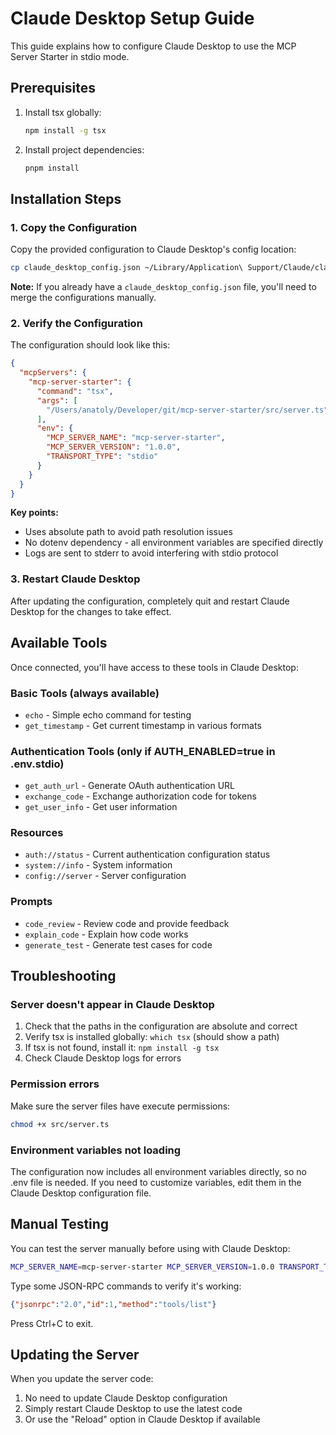 # Claude Desktop Setup Guide

This guide explains how to configure Claude Desktop to use the MCP Server Starter in stdio mode.

## Prerequisites

1. Install tsx globally:
   ```bash
   npm install -g tsx
   ```

2. Install project dependencies:
   ```bash
   pnpm install
   ```

## Installation Steps

### 1. Copy the Configuration

Copy the provided configuration to Claude Desktop's config location:

```bash
cp claude_desktop_config.json ~/Library/Application\ Support/Claude/claude_desktop_config.json
```

**Note:** If you already have a `claude_desktop_config.json` file, you'll need to merge the configurations manually.

### 2. Verify the Configuration

The configuration should look like this:

```json
{
  "mcpServers": {
    "mcp-server-starter": {
      "command": "tsx",
      "args": [
        "/Users/anatoly/Developer/git/mcp-server-starter/src/server.ts"
      ],
      "env": {
        "MCP_SERVER_NAME": "mcp-server-starter",
        "MCP_SERVER_VERSION": "1.0.0",
        "TRANSPORT_TYPE": "stdio"
      }
    }
  }
}
```

**Key points:**
- Uses absolute path to avoid path resolution issues
- No dotenv dependency - all environment variables are specified directly
- Logs are sent to stderr to avoid interfering with stdio protocol

### 3. Restart Claude Desktop

After updating the configuration, completely quit and restart Claude Desktop for the changes to take effect.

## Available Tools

Once connected, you'll have access to these tools in Claude Desktop:

### Basic Tools (always available)
- `echo` - Simple echo command for testing
- `get_timestamp` - Get current timestamp in various formats

### Authentication Tools (only if AUTH_ENABLED=true in .env.stdio)
- `get_auth_url` - Generate OAuth authentication URL
- `exchange_code` - Exchange authorization code for tokens
- `get_user_info` - Get user information

### Resources
- `auth://status` - Current authentication configuration status
- `system://info` - System information
- `config://server` - Server configuration

### Prompts
- `code_review` - Review code and provide feedback
- `explain_code` - Explain how code works
- `generate_test` - Generate test cases for code

## Troubleshooting

### Server doesn't appear in Claude Desktop

1. Check that the paths in the configuration are absolute and correct
2. Verify tsx is installed globally: `which tsx` (should show a path)
3. If tsx is not found, install it: `npm install -g tsx`
4. Check Claude Desktop logs for errors

### Permission errors

Make sure the server files have execute permissions:
```bash
chmod +x src/server.ts
```

### Environment variables not loading

The configuration now includes all environment variables directly, so no .env file is needed. If you need to customize variables, edit them in the Claude Desktop configuration file.

## Manual Testing

You can test the server manually before using with Claude Desktop:

```bash
MCP_SERVER_NAME=mcp-server-starter MCP_SERVER_VERSION=1.0.0 TRANSPORT_TYPE=stdio tsx src/server.ts
```

Type some JSON-RPC commands to verify it's working:
```json
{"jsonrpc":"2.0","id":1,"method":"tools/list"}
```

Press Ctrl+C to exit.

## Updating the Server

When you update the server code:

1. No need to update Claude Desktop configuration
2. Simply restart Claude Desktop to use the latest code
3. Or use the "Reload" option in Claude Desktop if available